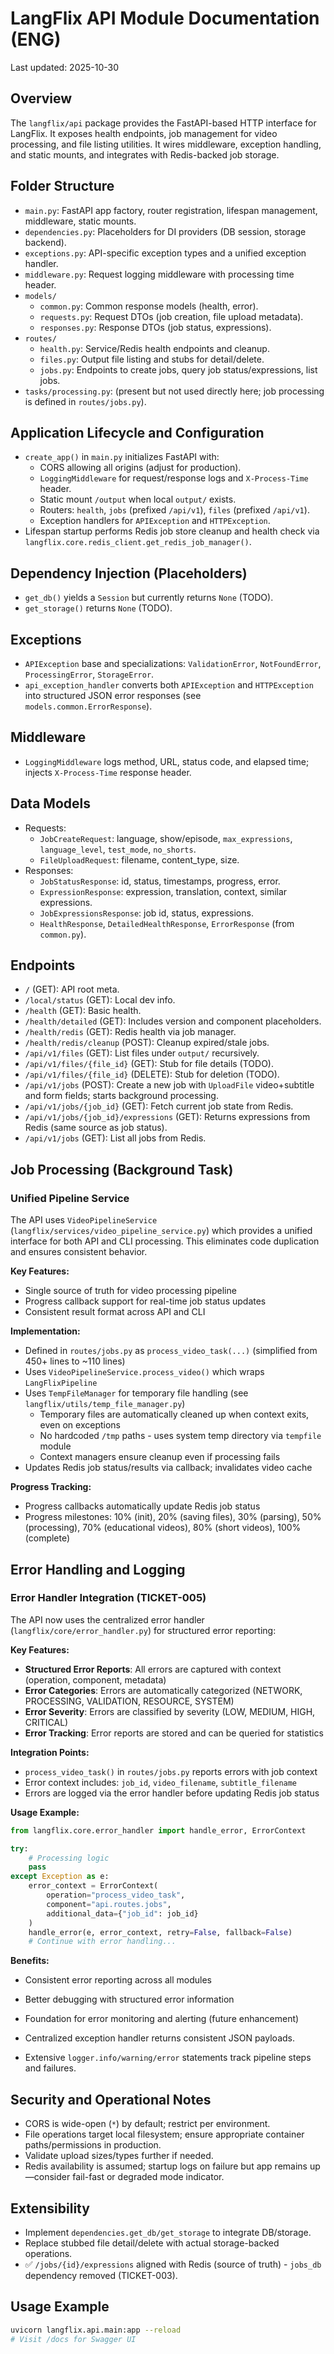 # LangFlix API Module Documentation (ENG)

Last updated: 2025-10-30

## Overview
The `langflix/api` package provides the FastAPI-based HTTP interface for LangFlix. It exposes health endpoints, job management for video processing, and file listing utilities. It wires middleware, exception handling, and static mounts, and integrates with Redis-backed job storage.

## Folder Structure
- `main.py`: FastAPI app factory, router registration, lifespan management, middleware, static mounts.
- `dependencies.py`: Placeholders for DI providers (DB session, storage backend).
- `exceptions.py`: API-specific exception types and a unified exception handler.
- `middleware.py`: Request logging middleware with processing time header.
- `models/`
  - `common.py`: Common response models (health, error).
  - `requests.py`: Request DTOs (job creation, file upload metadata).
  - `responses.py`: Response DTOs (job status, expressions).
- `routes/`
  - `health.py`: Service/Redis health endpoints and cleanup.
  - `files.py`: Output file listing and stubs for detail/delete.
  - `jobs.py`: Endpoints to create jobs, query job status/expressions, list jobs.
- `tasks/processing.py`: (present but not used directly here; job processing is defined in `routes/jobs.py`).

## Application Lifecycle and Configuration
- `create_app()` in `main.py` initializes FastAPI with:
  - CORS allowing all origins (adjust for production).
  - `LoggingMiddleware` for request/response logs and `X-Process-Time` header.
  - Static mount `/output` when local `output/` exists.
  - Routers: `health`, `jobs` (prefixed `/api/v1`), `files` (prefixed `/api/v1`).
  - Exception handlers for `APIException` and `HTTPException`.
- Lifespan startup performs Redis job store cleanup and health check via `langflix.core.redis_client.get_redis_job_manager()`.

## Dependency Injection (Placeholders)
- `get_db()` yields a `Session` but currently returns `None` (TODO).
- `get_storage()` returns `None` (TODO).

## Exceptions
- `APIException` base and specializations: `ValidationError`, `NotFoundError`, `ProcessingError`, `StorageError`.
- `api_exception_handler` converts both `APIException` and `HTTPException` into structured JSON error responses (see `models.common.ErrorResponse`).

## Middleware
- `LoggingMiddleware` logs method, URL, status code, and elapsed time; injects `X-Process-Time` response header.

## Data Models
- Requests:
  - `JobCreateRequest`: language, show/episode, `max_expressions`, `language_level`, `test_mode`, `no_shorts`.
  - `FileUploadRequest`: filename, content_type, size.
- Responses:
  - `JobStatusResponse`: id, status, timestamps, progress, error.
  - `ExpressionResponse`: expression, translation, context, similar expressions.
  - `JobExpressionsResponse`: job id, status, expressions.
  - `HealthResponse`, `DetailedHealthResponse`, `ErrorResponse` (from `common.py`).

## Endpoints
- `/` (GET): API root meta.
- `/local/status` (GET): Local dev info.
- `/health` (GET): Basic health.
- `/health/detailed` (GET): Includes version and component placeholders.
- `/health/redis` (GET): Redis health via job manager.
- `/health/redis/cleanup` (POST): Cleanup expired/stale jobs.
- `/api/v1/files` (GET): List files under `output/` recursively.
- `/api/v1/files/{file_id}` (GET): Stub for file details (TODO).
- `/api/v1/files/{file_id}` (DELETE): Stub for deletion (TODO).
- `/api/v1/jobs` (POST): Create a new job with `UploadFile` video+subtitle and form fields; starts background processing.
- `/api/v1/jobs/{job_id}` (GET): Fetch current job state from Redis.
- `/api/v1/jobs/{job_id}/expressions` (GET): Returns expressions from Redis (same source as job status).
- `/api/v1/jobs` (GET): List all jobs from Redis.

## Job Processing (Background Task)

### Unified Pipeline Service

The API uses `VideoPipelineService` (`langflix/services/video_pipeline_service.py`) which provides a unified interface for both API and CLI processing. This eliminates code duplication and ensures consistent behavior.

**Key Features:**
- Single source of truth for video processing pipeline
- Progress callback support for real-time job status updates
- Consistent result format across API and CLI

**Implementation:**
- Defined in `routes/jobs.py` as `process_video_task(...)` (simplified from 450+ lines to ~110 lines)
- Uses `VideoPipelineService.process_video()` which wraps `LangFlixPipeline`
- Uses `TempFileManager` for temporary file handling (see `langflix/utils/temp_file_manager.py`)
  - Temporary files are automatically cleaned up when context exits, even on exceptions
  - No hardcoded `/tmp` paths - uses system temp directory via `tempfile` module
  - Context managers ensure cleanup even if processing fails
- Updates Redis job status/results via callback; invalidates video cache

**Progress Tracking:**
- Progress callbacks automatically update Redis job status
- Progress milestones: 10% (init), 20% (saving files), 30% (parsing), 50% (processing), 70% (educational videos), 80% (short videos), 100% (complete)

## Error Handling and Logging

### Error Handler Integration (TICKET-005)

The API now uses the centralized error handler (`langflix/core/error_handler.py`) for structured error reporting:

**Key Features:**
- **Structured Error Reports**: All errors are captured with context (operation, component, metadata)
- **Error Categories**: Errors are automatically categorized (NETWORK, PROCESSING, VALIDATION, RESOURCE, SYSTEM)
- **Error Severity**: Errors are classified by severity (LOW, MEDIUM, HIGH, CRITICAL)
- **Error Tracking**: Error reports are stored and can be queried for statistics

**Integration Points:**
- `process_video_task()` in `routes/jobs.py` reports errors with job context
- Error context includes: `job_id`, `video_filename`, `subtitle_filename`
- Errors are logged via the error handler before updating Redis job status

**Usage Example:**
```python
from langflix.core.error_handler import handle_error, ErrorContext

try:
    # Processing logic
    pass
except Exception as e:
    error_context = ErrorContext(
        operation="process_video_task",
        component="api.routes.jobs",
        additional_data={"job_id": job_id}
    )
    handle_error(e, error_context, retry=False, fallback=False)
    # Continue with error handling...
```

**Benefits:**
- Consistent error reporting across all modules
- Better debugging with structured error information
- Foundation for error monitoring and alerting (future enhancement)

- Centralized exception handler returns consistent JSON payloads.
- Extensive `logger.info/warning/error` statements track pipeline steps and failures.

## Security and Operational Notes
- CORS is wide-open (`*`) by default; restrict per environment.
- File operations target local filesystem; ensure appropriate container paths/permissions in production.
- Validate upload sizes/types further if needed.
- Redis availability is assumed; startup logs on failure but app remains up—consider fail-fast or degraded mode indicator.

## Extensibility
- Implement `dependencies.get_db/get_storage` to integrate DB/storage.
- Replace stubbed file detail/delete with actual storage-backed operations.
- ✅ `/jobs/{id}/expressions` aligned with Redis (source of truth) - `jobs_db` dependency removed (TICKET-003).

## Usage Example
```bash
uvicorn langflix.api.main:app --reload
# Visit /docs for Swagger UI
```
